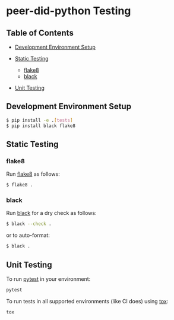 # peer-did-python Testing

## Table of Contents

*   [Development Environment Setup](#development-environment-setup)

*   [Static Testing](#static-testing)

    *   [flake8](#flake8)
    *   [black](#black)

*   [Unit Testing](#unit-testing)

## Development Environment Setup

```bash
$ pip install -e .[tests]
$ pip install black flake8
```

## Static Testing

### flake8

Run [flake8](https://flake8.pycqa.org/en/latest/) as follows:

```bash
$ flake8 .
```

### black

Run [black](https://black.readthedocs.io/en/stable/usage_and_configuration/index.html) for a dry check as follows:

```bash
$ black --check .
```

or to auto-format:

```bash
$ black .
```

## Unit Testing

To run [pytest](https://docs.pytest.org/en/stable/) in your environment:

```bash
pytest
```

To run tests in all supported environments (like CI does) using [tox](https://tox.wiki/en/latest/index.html):

```bash
tox
```
